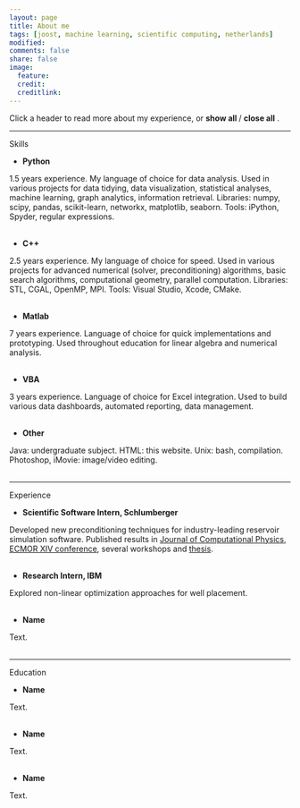 ```yaml
---
layout: page
title: About me
tags: [joost, machine learning, scientific computing, netherlands]
modified: 
comments: false
share: false
image:
  feature: 
  credit: 
  creditlink: 
---
```


Click a header to read more about my experience, or 
<span style="cursor:hand; cursor:pointer" onClick="openAll()">
  <b> show all </b>
</span> 
/
<span style="cursor:hand; cursor:pointer" onClick="closeAll()">
  <b> close all</b>
</span>
. 

---
Skills

- <div onClick="openClose_skill('p1')" style="cursor:hand; cursor:pointer"><b>Python</b></div>
<div id="p1" class="texter">
  1.5 years experience. My language of choice for data analysis. Used in various projects for data tidying, data visualization, statistical analyses, machine learning, graph analytics, information retrieval. Libraries: numpy, scipy, pandas, scikit-learn, networkx, matplotlib, seaborn. Tools: iPython, Spyder, regular expressions.
<br /><br /></div>

- <div onClick="openClose_skill('p2')" style="cursor:hand; cursor:pointer"><b>C++</b></div>
<div id="p2" class="texter">
  2.5 years experience. My language of choice for speed. Used in various projects for advanced numerical (solver, preconditioning) algorithms, basic search algorithms, computational geometry, parallel computation. Libraries: STL, CGAL, OpenMP, MPI. Tools: Visual Studio, Xcode, CMake.
<br /><br /></div>
 
- <div onClick="openClose_skill('p3')" style="cursor:hand; cursor:pointer"><b>Matlab</b></div>
<div id="p3" class="texter">
  7 years experience. Language of choice for quick implementations and prototyping. Used throughout education for linear algebra and numerical analysis.
<br /><br /></div>

- <div onClick="openClose_skill('p4')" style="cursor:hand; cursor:pointer"><b>VBA</b></div>
<div id="p4" class="texter">
  3 years experience. Language of choice for Excel integration. Used to build various data dashboards, automated reporting, data management. 
<br /><br /></div>

- <div onClick="openClose_skill('p5')" style="cursor:hand; cursor:pointer"><b>Other</b></div>
<div id="p5" class="texter">
  Java: undergraduate subject. HTML: this website. Unix: bash, compilation. Photoshop, iMovie: image/video editing.
<br /><br /></div>

---
Experience

- <div onClick="openClose_exp('k1')" style="cursor:hand; cursor:pointer"><b>Scientific Software Intern, Schlumberger</b></div>
<div id="k1" class="texter">
  Developed new preconditioning techniques for industry-leading reservoir simulation software. Published results in <a href="http://dx.doi.org/10.1016/j.jcp.2015.10.016">Journal of Computational Physics</a>, <a href="http://dx.doi.org/10.3997/2214-4609.20141773">ECMOR XIV conference</a>, several workshops and <a href="http://repository.tudelft.nl/view/ir/uuid:47cbb291-6b1e-4572-b384-f79a8cf7e535/">thesis</a>.
<br /><br /></div>

- <div onClick="openClose_exp('k2')" style="cursor:hand; cursor:pointer"><b>Research Intern, IBM</b></div>
<div id="k2" class="texter">
  Explored non-linear optimization approaches for well placement.
<br /><br /></div>

- <div onClick="openClose_exp('k3')" style="cursor:hand; cursor:pointer"><b>Name</b></div>
<div id="k3" class="texter">
  Text.
<br /><br /></div>

--- 
Education

- <div onClick="openClose_edu('l1')" style="cursor:hand; cursor:pointer"><b>Name</b></div>
<div id="l1" class="texter">
  Text.
<br /><br /></div>

- <div onClick="openClose_edu('l2')" style="cursor:hand; cursor:pointer"><b>Name</b></div>
<div id="l2" class="texter">
  Text.
<br /><br /></div>

- <div onClick="openClose_edu('l3')" style="cursor:hand; cursor:pointer"><b>Name</b></div>
<div id="l3" class="texter">
  Text.
<br /><br /></div>
